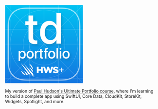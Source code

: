 <img src="TDPortfolio/Assets.xcassets/AppIcon.appiconset/Icon.png" width="256">

My version of [Paul Hudson's Ultimate Portfolio course](https://www.hackingwithswift.com/plus/ultimate-portfolio-app), where I'm learning to build a complete app using SwiftUI, Core Data, CloudKit, StoreKit, Widgets, Spotlight, and more.
